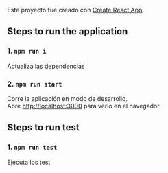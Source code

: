 Este proyecto fue creado con [Create React App](https://github.com/facebook/create-react-app).

## Steps to run the application

### 1. `npm run i`

Actualiza las dependencias

### 2. `npm run start`

Corre la aplicación en modo de desarrollo.<br />
Abre [http://localhost:3000](http://localhost:3000) para verlo en el navegador.

## Steps to run test

### 1. `npm run test`

Ejecuta los test
